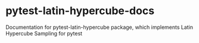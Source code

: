 # pytest-latin-hypercube-docs
Documentation for pytest-latin-hypercube package, which implements Latin Hypercube Sampling for pytest
